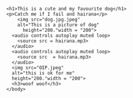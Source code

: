 <!DOCTYPE html>
<html>
    <head>
        <title>My first and special website</title>
    </head>
    <body>
    
    <h1>This is a cute and my favourite dog</h1>
    <p>Catch me if I fail and hairana</p>
        <img src="dog.jpg.jpeg"
        alt="This is a picture of dog" 
          height="200."width = "200">
      <audio controls autoplay muted loop>
        <source src = hairana.mp3>
      </audio>
      <audio controls autoplay muted loop>
        <source src  = hairana.mp3>
      </audio>
      <img src="OIP.jpeg"
      alt="this is ok for me"
      height="200."width = "200">
      <h3>woof woof</h3>
    </body> 
</html>
